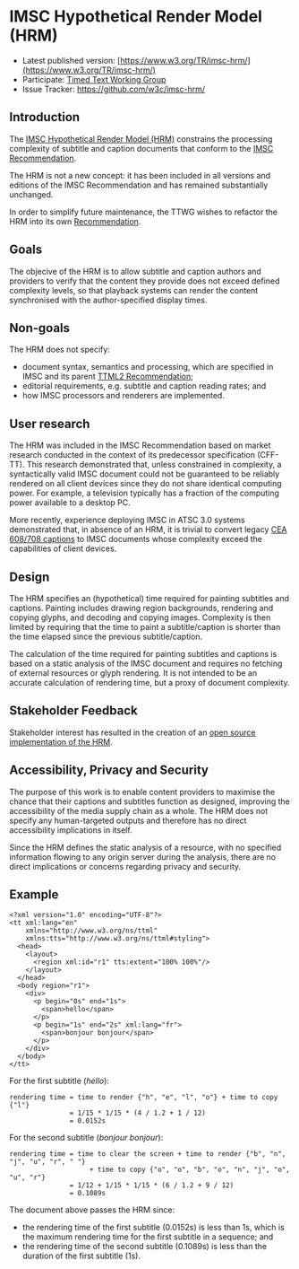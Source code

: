 # IMSC Hypothetical Render Model (HRM)

* Latest published version: [https://www.w3.org/TR/imsc-hrm/](https://www.w3.org/TR/imsc-hrm/)
* Participate: [Timed Text Working Group](https://www.w3.org/groups/wg/timed-text)
* Issue Tracker: https://github.com/w3c/imsc-hrm/

## Introduction

The [IMSC Hypothetical Render Model (HRM)](https://www.w3.org/TR/imsc-hrm/) constrains the processing complexity of subtitle and
caption documents that conform to the [IMSC Recommendation](https://www.w3.org/TR/ttml-imsc/).

The HRM is not a new concept: it has been included in all versions and editions of the IMSC Recommendation and has remained
substantially unchanged.

In order to simplify future maintenance, the TTWG wishes to refactor the HRM into its own
[Recommendation](https://www.w3.org/TR/imsc-hrm/).

## Goals

The objecive of the HRM is to allow subtitle and caption authors and providers to verify that the content they provide does not
exceed defined complexity levels, so that playback systems can render the content synchronised with the author-specified display
times.

## Non-goals

The HRM does not specify:

* document syntax, semantics and processing, which are specified in IMSC and its parent [TTML2
  Recommendation](https://www.w3.org/TR/ttml2/);
* editorial requirements, e.g. subtitle and caption reading rates; and
* how IMSC processors and renderers are implemented.

## User research

The HRM was included in the IMSC Recommendation based on market research conducted in the context of its predecessor specification
(CFF-TT). This research demonstrated that, unless constrained in complexity, a syntactically valid IMSC document could not be
guaranteed to be reliably rendered on all client devices since they do not share identical computing power. For example, a
television typically has a fraction of the computing power available to a desktop PC.

More recently, experience deploying IMSC in ATSC 3.0 systems demonstrated that, in absence of an HRM, it is trivial to convert
legacy [CEA 608/708 captions](https://en.wikipedia.org/wiki/EIA-608) to IMSC documents whose complexity exceed the capabilities of
client devices.

## Design

The HRM specifies an (hypothetical) time required for painting subtitles and captions. Painting includes drawing region backgrounds,
rendering and copying glyphs, and decoding and copying images. Complexity is then limited by requiring that the time to paint a
subtitle/caption is shorter than the time elapsed since the previous subtitle/caption.

The calculation of the time required for painting subtitles and captions is based on a static analysis of the IMSC document and
requires no fetching of external resources or glyph rendering. It is not intended to be an accurate calculation of rendering time,
but a proxy of document complexity.

## Stakeholder Feedback

Stakeholder interest has resulted in the creation of an [open source implementation of the HRM](https://github.com/sandflow/imscHRM).

## Accessibility, Privacy and Security

The purpose of this work is to enable content providers to maximise the chance that their captions and subtitles function as
designed, improving the accessibility of the media supply chain as a whole. The HRM does not specify any human-targeted outputs
and therefore has no direct accessibility implications in itself.

Since the HRM defines the static analysis of a resource, with no specified information flowing to any origin server during the
analysis, there are no direct implications or concerns regarding privacy and security.

## Example

```
<?xml version="1.0" encoding="UTF-8"?>
<tt xml:lang="en"
    xmlns="http://www.w3.org/ns/ttml"
    xmlns:tts="http://www.w3.org/ns/ttml#styling">
  <head>
    <layout>
      <region xml:id="r1" tts:extent="100% 100%"/>
    </layout>
  </head>
  <body region="r1">
    <div>
      <p begin="0s" end="1s">
        <span>hello</span>
      </p>
      <p begin="1s" end="2s" xml:lang="fr">
        <span>bonjour bonjour</span>
      </p>
    </div>
  </body>
</tt>
```

For the first subtitle (_hello_):

    rendering time = time to render {"h", "e", "l", "o"} + time to copy {"l"}
                   = 1/15 * 1/15 * (4 / 1.2 + 1 / 12)
                   = 0.0152s

For the second subtitle (_bonjour bonjour_):

    rendering time = time to clear the screen + time to render {"b", "n", "j", "u", "r", " "}
                        + time to copy {"o", "o", "b", "o", "n", "j", "o", "u", "r"}
                   = 1/12 + 1/15 * 1/15 * (6 / 1.2 + 9 / 12)
                   = 0.1089s

The document above passes the HRM since:

* the rendering time of the first subtitle (0.0152s) is less than 1s, which is the maximum rendering time for the first subtitle in a sequence; and
* the rendering time of the second subtitle (0.1089s) is less than the duration of the first subtitle (1s).
